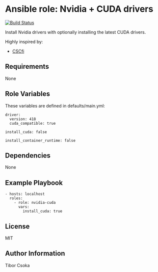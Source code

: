 Ansible role: Nvidia + CUDA drivers
=========

[![Build Status](https://travis-ci.com/Provizanta/ansible-role-nvidia-cuda.svg?branch=master)](https://travis-ci.com/Provizanta/ansible-role-nvidia-cuda)

Install Nvidia drivers with optionally installing the latest CUDA drivers.

Highly inspired by:
- [CSCfi](https://github.com/CSCfi/ansible-role-cuda.git)

Requirements
------------

None

Role Variables
--------------

These variables are defined in defaults/main.yml:

    driver:
      version: 418
      cuda_compatible: true

    install_cuda: false

    install_container_runtime: false

Dependencies
------------

None

Example Playbook
----------------

    - hosts: localhost
      roles:
        - role: nvidia-cuda
          vars:
            install_cuda: true

License
-------

MIT

Author Information
------------------

Tibor Csoka
